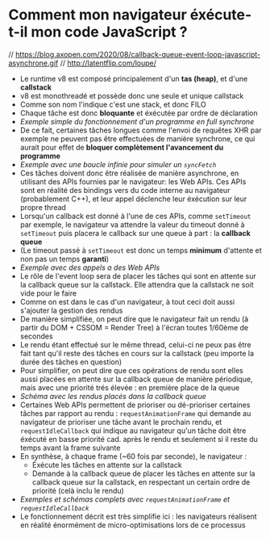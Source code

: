 # Comment mon navigateur éxécute-t-il mon code JavaScript ?

// https://blog.axopen.com/2020/08/callback-queue-event-loop-javascript-asynchrone.gif
// http://latentflip.com/loupe/

- Le runtime v8 est composé principalement d'un **tas (heap)**, et d'une **callstack**
- v8 est monothreadé et possède donc une seule et unique callstack
- Comme son nom l'indique c'est une stack, et donc FILO
- Chaque tâche est donc **bloquante** et éxécutée par ordre de déclaration
- _Exemple simple du fonctionnement d'un programme en full synchrone_
- De ce fait, certaines tâches longues comme l'envoi de requêtes XHR par exemple ne peuvent pas être effectuées de manière synchrone, ce qui aurait pour effet de **bloquer complètement l'avancement du programme**
- _Exemple avec une boucle infinie pour simuler un `syncFetch`_
- Ces tâches doivent donc être réalisée de manière asynchrone, en utilisant des APIs fournies par le navigateur: les Web APIs. Ces APIs sont en réalité des bindings vers du code interne au navigateur (probablement C++), et leur appel déclenche leur éxécution sur leur propre thread
- Lorsqu'un callback est donné à l'une de ces APIs, comme `setTimeout` par exemple, le navigateur va attendre la valeur du timeout donné à `setTimeout` puis placera le callback sur une queue à part : la **callback queue**
- (Le timeout passé à `setTimeout` est donc un temps **minimum** d'attente et non pas un temps **garanti**)
- _Exemple avec des appels a des Web APIs_
- Le rôle de l'event loop sera de placer les tâches qui sont en attente sur la callback queue sur la callstack. Elle attendra que la callstack ne soit vide pour le faire
- Comme on est dans le cas d'un navigateur, à tout ceci doit aussi s'ajouter la gestion des rendus
- De manière simplifiée, on peut dire que le navigateur fait un rendu (à partir du DOM + CSSOM = Render Tree) à l'écran toutes 1/60ème de secondes
- Le rendu étant effectué sur le même thread, celui-ci ne peux pas être fait tant qu'il reste des tâches en cours sur la callstack (peu importe la durée des tâches en question)
- Pour simplifier, on peut dire que ces opérations de rendu sont elles aussi placées en attente sur la callback queue de manière périodique, mais avec une priorité trés élevée : en première place de la queue
- _Schéma avec les rendus placés dans la callback queue_
- Certaines Web APIs permettent de prioriser ou dé-prioriser certaines tâches par rapport au rendu : `requestAnimationFrame` qui demande au navigateur de prioriser une tâche avant le prochain rendu, et `requestIdleCallback` qui indique au navigateur qu'un tâche doit être éxécuté en basse priorité cad. après le rendu et seulement si il reste du temps avant la frame suivante
- En synthèse, à chaque frame (~60 fois par seconde), le navigateur :
  - Éxécute les tâches en attente sur la callstack
  - Demande à la callback queue de placer les tâches en attente sur la callback queue sur la callstack, en respectant un certain ordre de priorité (celà inclu le rendu)
- _Exemples et schémas complets avec `requestAnimationFrame` et `requestIdleCallback`_
- Le fonctionnement décrit est très simplifie ici : les navigateurs réalisent en réalité énormément de micro-optimisations lors de ce processus
